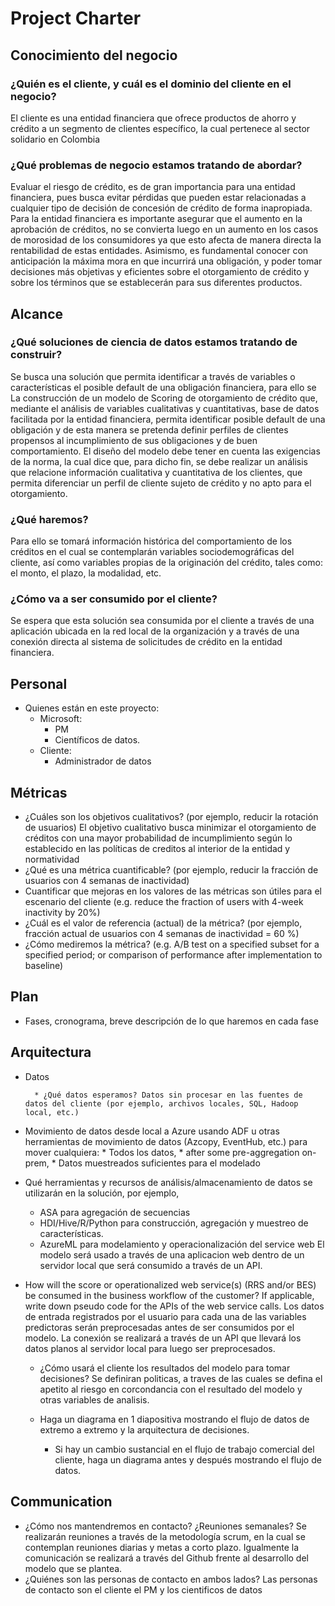 # Project Charter

## Conocimiento del negocio
### ¿Quién es el cliente, y cuál es el dominio del cliente en el negocio?
El cliente es una entidad financiera que ofrece productos de ahorro y crédito a un segmento de clientes específico, la cual pertenece al sector solidario en Colombia
### ¿Qué problemas de negocio estamos tratando de abordar?

Evaluar el riesgo de crédito, es de gran importancia para una entidad financiera, pues busca evitar pérdidas que pueden estar relacionadas a cualquier tipo de decisión de concesión de crédito de forma inapropiada.
Para la entidad financiera es importante asegurar que el aumento en la aprobación de créditos, no se convierta luego en un aumento en los casos de morosidad de los consumidores ya que esto afecta de manera directa la rentabilidad de estas entidades.
Asimismo, es fundamental conocer con anticipación la máxima mora en que incurrirá una obligación, y poder tomar decisiones más objetivas y eficientes sobre el otorgamiento de crédito y sobre los términos que se establecerán para sus diferentes productos.
## Alcance
### ¿Qué soluciones de ciencia de datos estamos tratando de construir?
Se busca una solución que permita identificar a través de variables o características el posible default de una obligación financiera, para ello se 
La construcción de un modelo de Scoring de otorgamiento de crédito que, mediante el análisis de variables cualitativas y cuantitativas, base de datos facilitada por la entidad financiera, permita identificar posible default de una obligación y de esta manera se pretenda definir perfiles de clientes propensos al incumplimiento de sus obligaciones y de buen comportamiento.
El diseño del modelo debe tener en cuenta las exigencias de la norma, la cual dice que, para dicho fin, se debe realizar un análisis que relacione información cualitativa y cuantitativa de los clientes, que permita diferenciar un perfil de cliente sujeto de crédito y no apto para el otorgamiento.
### ¿Qué haremos?
Para ello se tomará información histórica del comportamiento de los créditos en el cual se contemplarán variables sociodemográficas del cliente, así como variables propias de la originación del crédito, tales como: el monto, el plazo, la modalidad, etc.
### ¿Cómo va a ser consumido por el cliente?
Se espera que esta solución sea consumida por el cliente a través de una aplicación ubicada en la red local de la organización y a través de una conexión directa al sistema de solicitudes de crédito en la entidad financiera.

## Personal
* Quienes están en este proyecto:
	* Microsoft:
		* PM
		* Científicos de datos.		
	* Cliente:
		* Administrador de datos
	
## Métricas
* ¿Cuáles son los objetivos cualitativos? (por ejemplo, reducir la rotación de usuarios)
El objetivo cualitativo busca minimizar el otorgamiento de créditos con una mayor probabilidad de incumplimiento según lo establecido en las políticas de creditos al interior de la entidad y normatividad 
* ¿Qué es una métrica cuantificable? (por ejemplo, reducir la fracción de usuarios con 4 semanas de inactividad)
* Cuantificar que mejoras en los valores de las métricas son útiles para el escenario del cliente  (e.g. reduce the fraction of users with 4-week inactivity by 20%) 
* ¿Cuál es el valor de referencia (actual) de la métrica? (por ejemplo, fracción actual de usuarios con 4 semanas de inactividad = 60 %)
* ¿Cómo mediremos la métrica? (e.g. A/B test on a specified subset for a specified period; or comparison of performance after implementation to baseline)

## Plan
* Fases, cronograma, breve descripción de lo que haremos en cada fase
## Arquitectura
* Datos

        * ¿Qué datos esperamos? Datos sin procesar en las fuentes de datos del cliente (por ejemplo, archivos locales, SQL, Hadoop local, etc.)
* Movimiento de datos desde local a Azure usando ADF u otras herramientas de movimiento de datos (Azcopy, EventHub, etc.) para mover cualquiera:
       * Todos los datos,
       * after some pre-aggregation on-prem,
       * Datos muestreados suficientes para el modelado
* Qué herramientas y recursos de análisis/almacenamiento de datos se utilizarán en la solución, por ejemplo,
  * ASA para agregación de secuencias
  * HDI/Hive/R/Python  para construcción,  agregación y muestreo de características.
  * AzureML para modelamiento y operacionalización del service web
El modelo será usado a través de una aplicacion web dentro de un servidor local que será consumido  a través de un API.
* How will the score or operationalized web service(s) (RRS and/or BES) be consumed in the business workflow of the customer? If applicable, write down pseudo code for the APIs of the web service calls.
Los datos de entrada registrados por el usuario para cada una de las variables predictoras serán preprocesadas antes de ser consumidos por el modelo. La conexión se realizará a través de un API que llevará los datos planos al servidor local para luego ser preprocesados.
  * ¿Cómo usará el cliente los resultados del modelo para tomar decisiones?
Se definiran politicas, a traves de las cuales se defina el apetito al riesgo  en corcondancia con el resultado del modelo y otras variables de analisis.
  
  * Haga un diagrama en 1 diapositiva mostrando el flujo de datos de extremo a extremo y la arquitectura de decisiones.
    * Si hay un cambio sustancial en el flujo de trabajo comercial del cliente, haga un diagrama antes  y después mostrando el flujo de datos.

## Communication
* ¿Cómo nos mantendremos en contacto? ¿Reuniones semanales?
Se realizarán reuniones a través de la metodología scrum, en la cual se contemplan reuniones diarias y metas a corto plazo. Igualmente la comunicación se realizará a través del Github frente al desarrollo del modelo que se plantea.
* ¿Quiénes son las personas de contacto en ambos lados?
Las personas de contacto son el cliente el PM y los cientificos de datos
